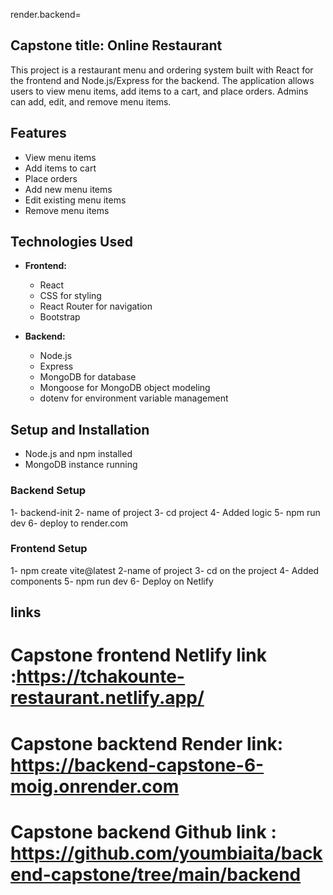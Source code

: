 render.backend= 

## Capstone title: Online Restaurant

This project is a restaurant menu and ordering system built with React for the frontend and Node.js/Express for the backend. The application allows users to view menu items, add items to a cart, and place orders. Admins can add, edit, and remove menu items.

## Features
  - View menu items
  - Add items to cart
  - Place orders
  - Add new menu items
  - Edit existing menu items
  - Remove menu items

## Technologies Used

- **Frontend:**
  - React
  - CSS for styling
  - React Router for navigation
  - Bootstrap

- **Backend:**
  - Node.js
  - Express
  - MongoDB for database
  - Mongoose for MongoDB object modeling
  - dotenv for environment variable management

## Setup and Installation

- Node.js and npm installed
- MongoDB instance running

### Backend Setup

1- backend-init
2- name of project
3- cd project
4- Added logic
5- npm run dev
6- deploy to render.com

### Frontend Setup
1- npm create vite@latest
2-name of project
3- cd on the project
4- Added components
5- npm run dev
6- Deploy on Netlify


## links

# Capstone frontend Netlify link :https://tchakounte-restaurant.netlify.app/

# Capstone backtend Render link: https://backend-capstone-6-moig.onrender.com

# Capstone backend Github link : https://github.com/youmbiaita/backend-capstone/tree/main/backend

 

